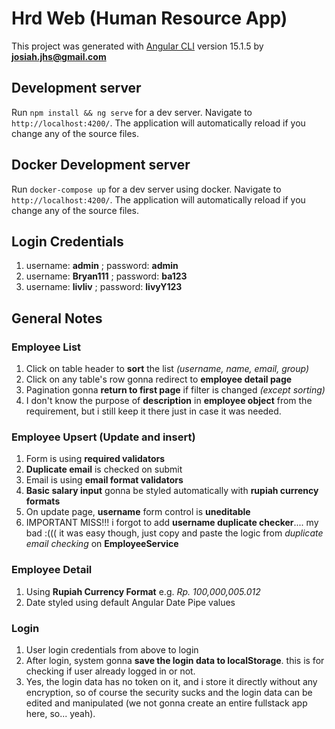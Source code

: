 
# Hrd Web (Human Resource App)

This project was generated with [Angular CLI](https://github.com/angular/angular-cli) version 15.1.5 by **josiah.jhs@gmail.com**


## Development server

Run `npm install && ng serve` for a dev server. Navigate to `http://localhost:4200/`. The application will automatically reload if you change any of the source files.


## Docker Development server

Run `docker-compose up` for a dev server using docker. Navigate to `http://localhost:4200/`. The application will automatically reload if you change any of the source files.


## Login Credentials
1. username: **admin** ; password: **admin**
2. username: **Bryan111** ; password: **ba123**
3. username: **livliv** ; password: **livyY123**


## General Notes
### Employee List
1. Click on table header to **sort** the list *(username, name, email, group)*
2. Click on any table's row gonna redirect to **employee detail page** 
3. Pagination gonna **return to first page** if filter is changed *(except sorting)*
4. I don't know the purpose of **description** in **employee object** from the requirement,
but i still keep it there just in case it was needed.

### Employee Upsert (Update and insert)
1. Form is using **required validators**
2. **Duplicate email** is checked on submit
3. Email is using **email format validators**
4. **Basic salary input** gonna be styled automatically with **rupiah currency formats**
5. On update page, **username** form control is **uneditable**
6. IMPORTANT MISS!!! i forgot to add **username duplicate checker**.... my bad :(((
it was easy though, just copy and paste the logic from *duplicate email checking* on **EmployeeService**

### Employee Detail
1. Using **Rupiah Currency Format** e.g. *Rp. 100,000,005.012*
2. Date styled using default Angular Date Pipe values

### Login
1. User login credentials from above to login
2. After login, system gonna **save the login data to localStorage**. this is for checking if user already logged in or not.
3. Yes, the login data has no token on it, and i store it directly without any encryption, 
so of course the security sucks and the login data can be edited and manipulated
(we not gonna create an entire fullstack app here, so... yeah).
